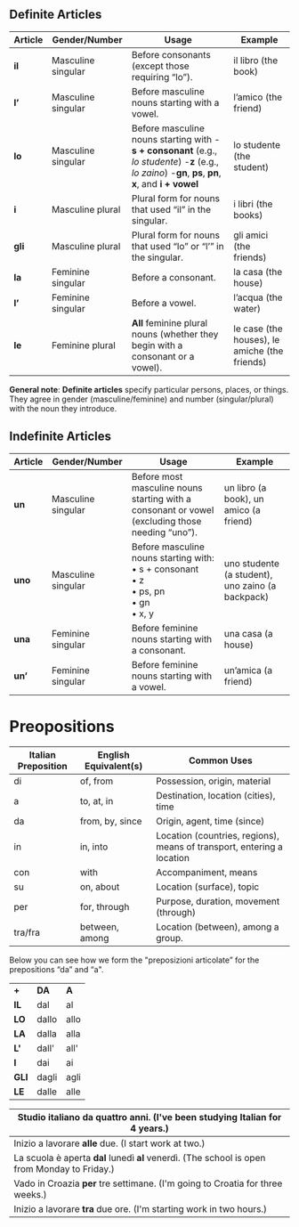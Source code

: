 ## **Definite Articles**

| Article | Gender/Number      | Usage                                                                                                                                                                                                                                                 | Example                                       |
| ------- | ------------------ | ----------------------------------------------------------------------------------------------------------------------------------------------------------------------------------------------------------------------------------------------------- | --------------------------------------------- |
| **il**  | Masculine singular | Before consonants (except those requiring “lo”).                                                                                                                                                                                                      | il libro (the book)                           |
| **l’**  | Masculine singular | Before masculine nouns starting with a vowel.                                                                                                                                                                                                         | l’amico (the friend)                          |
| **lo**  | Masculine singular | Before masculine nouns starting with                   -**s + consonant** (e.g., _lo studente_)                         -**z** (e.g., _lo zaino_)                                                   -**gn**, **ps**, **pn**, **x**, and **i + vowel** | lo studente (the student)                     |
| **i**   | Masculine plural   | Plural form for nouns that used “il” in the singular.                                                                                                                                                                                                 | i libri (the books)                           |
| **gli** | Masculine plural   | Plural form for nouns that used “lo” or “l’” in the singular.                                                                                                                                                                                         | gli amici (the friends)                       |
| **la**  | Feminine singular  | Before a consonant.                                                                                                                                                                                                                                   | la casa (the house)                           |
| **l’**  | Feminine singular  | Before a vowel.                                                                                                                                                                                                                                       | l’acqua (the water)                           |
| **le**  | Feminine plural    | **All** feminine plural nouns (whether they begin with a consonant or a vowel).                                                                                                                                                                       | le case (the houses), le amiche (the friends) |

**General note**: **Definite articles** specify particular persons, places, or things. They agree in gender (masculine/feminine) and number (singular/plural) with the noun they introduce.

## **Indefinite Articles**

| Article | Gender/Number      | Usage                                                                                                   | Example                                          |
| ------- | ------------------ | ------------------------------------------------------------------------------------------------------- | ------------------------------------------------ |
| **un**  | Masculine singular | Before most masculine nouns starting with a consonant or vowel (excluding those needing “uno”).         | un libro (a book), un amico (a friend)           |
| **uno** | Masculine singular | Before masculine nouns starting with: <br/>• s + consonant <br/>• z <br/>• ps, pn <br/>• gn <br/>• x, y | uno studente (a student), uno zaino (a backpack) |
| **una** | Feminine singular  | Before feminine nouns starting with a consonant.                                                        | una casa (a house)                               |
| **un’** | Feminine singular  | Before feminine nouns starting with a vowel.                                                            | un’amica (a friend)                              |

# Preopositions

| Italian Preposition | English Equivalent(s) | Common Uses                                                            |
| ------------------- | --------------------- | ---------------------------------------------------------------------- |
| di                  | of, from              | Possession, origin, material                                           |
| a                   | to, at, in            | Destination, location (cities), time                                   |
| da                  | from, by, since       | Origin, agent, time (since)                                            |
| in                  | in, into              | Location (countries, regions), means of transport, entering a location |
| con                 | with                  | Accompaniment, means                                                   |
| su                  | on, about             | Location (surface), topic                                              |
| per                 | for, through          | Purpose, duration, movement (through)                                  |
| tra/fra             | between, among        | Location (between), among a group.                                     |

Below you can see how we form the "preposizioni articolate” for the prepositions “da” and “a".

|         |        |       |
| ------- | ------ | ----- |
| **+**   | **DA** | **A** |
| **IL**  | dal    | al    |
| **LO**  | dallo  | allo  |
| **LA**  | dalla  | alla  |
| **L'**  | dall'  | all'  |
| **I**   | dai    | ai    |
| **GLI** | dagli  | agli  |
| **LE**  | dalle  | alle  |


| Studio italiano **da** quattro anni. (I've been studying Italian for 4 years.)                |
| --------------------------------------------------------------------------------------------- |
| Inizio a lavorare **alle** due. (I start work at two.)                                        |
| La scuola è aperta **dal** lunedì **al** venerdì. (The school is open from Monday to Friday.) |
| Vado in Croazia **per** tre settimane. (I'm going to Croatia for three weeks.)                |
| Inizio a lavorare **tra** due ore. (I'm starting work in two hours.)                          |
